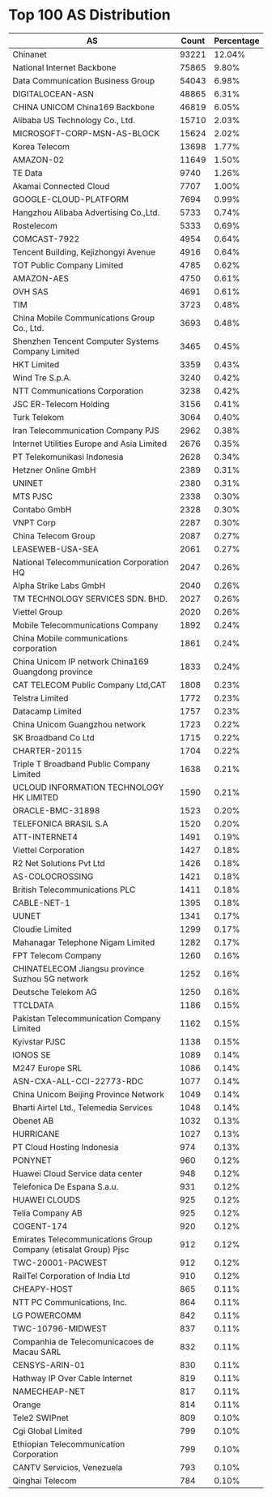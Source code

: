# Top 100 AS Distribution
| AS | Count | Percentage |
|----|----|----|
| Chinanet | 93221 | 12.04% |
| National Internet Backbone | 75865 | 9.80% |
| Data Communication Business Group | 54043 | 6.98% |
| DIGITALOCEAN-ASN | 48865 | 6.31% |
| CHINA UNICOM China169 Backbone | 46819 | 6.05% |
| Alibaba US Technology Co., Ltd. | 15710 | 2.03% |
| MICROSOFT-CORP-MSN-AS-BLOCK | 15624 | 2.02% |
| Korea Telecom | 13698 | 1.77% |
| AMAZON-02 | 11649 | 1.50% |
| TE Data | 9740 | 1.26% |
| Akamai Connected Cloud | 7707 | 1.00% |
| GOOGLE-CLOUD-PLATFORM | 7694 | 0.99% |
| Hangzhou Alibaba Advertising Co.,Ltd. | 5733 | 0.74% |
| Rostelecom | 5333 | 0.69% |
| COMCAST-7922 | 4954 | 0.64% |
| Tencent Building, Kejizhongyi Avenue | 4916 | 0.64% |
| TOT Public Company Limited | 4785 | 0.62% |
| AMAZON-AES | 4750 | 0.61% |
| OVH SAS | 4691 | 0.61% |
| TIM | 3723 | 0.48% |
| China Mobile Communications Group Co., Ltd. | 3693 | 0.48% |
| Shenzhen Tencent Computer Systems Company Limited | 3465 | 0.45% |
| HKT Limited | 3359 | 0.43% |
| Wind Tre S.p.A. | 3240 | 0.42% |
| NTT Communications Corporation | 3238 | 0.42% |
| JSC ER-Telecom Holding | 3156 | 0.41% |
| Turk Telekom | 3064 | 0.40% |
| Iran Telecommunication Company PJS | 2962 | 0.38% |
| Internet Utilities Europe and Asia Limited | 2676 | 0.35% |
| PT Telekomunikasi Indonesia | 2628 | 0.34% |
| Hetzner Online GmbH | 2389 | 0.31% |
| UNINET | 2380 | 0.31% |
| MTS PJSC | 2338 | 0.30% |
| Contabo GmbH | 2328 | 0.30% |
| VNPT Corp | 2287 | 0.30% |
| China Telecom Group | 2087 | 0.27% |
| LEASEWEB-USA-SEA | 2061 | 0.27% |
| National Telecommunication Corporation HQ | 2047 | 0.26% |
| Alpha Strike Labs GmbH | 2040 | 0.26% |
| TM TECHNOLOGY SERVICES SDN. BHD. | 2027 | 0.26% |
| Viettel Group | 2020 | 0.26% |
| Mobile Telecommunications Company | 1892 | 0.24% |
| China Mobile communications corporation | 1861 | 0.24% |
| China Unicom IP network China169 Guangdong province | 1833 | 0.24% |
| CAT TELECOM Public Company Ltd,CAT | 1808 | 0.23% |
| Telstra Limited | 1772 | 0.23% |
| Datacamp Limited | 1757 | 0.23% |
| China Unicom Guangzhou network | 1723 | 0.22% |
| SK Broadband Co Ltd | 1715 | 0.22% |
| CHARTER-20115 | 1704 | 0.22% |
| Triple T Broadband Public Company Limited | 1638 | 0.21% |
| UCLOUD INFORMATION TECHNOLOGY HK LIMITED | 1590 | 0.21% |
| ORACLE-BMC-31898 | 1523 | 0.20% |
| TELEFONICA BRASIL S.A | 1520 | 0.20% |
| ATT-INTERNET4 | 1491 | 0.19% |
| Viettel Corporation | 1427 | 0.18% |
| R2 Net Solutions Pvt Ltd | 1426 | 0.18% |
| AS-COLOCROSSING | 1421 | 0.18% |
| British Telecommunications PLC | 1411 | 0.18% |
| CABLE-NET-1 | 1395 | 0.18% |
| UUNET | 1341 | 0.17% |
| Cloudie Limited | 1299 | 0.17% |
| Mahanagar Telephone Nigam Limited | 1282 | 0.17% |
| FPT Telecom Company | 1260 | 0.16% |
| CHINATELECOM Jiangsu province Suzhou 5G network | 1252 | 0.16% |
| Deutsche Telekom AG | 1250 | 0.16% |
| TTCLDATA | 1186 | 0.15% |
| Pakistan Telecommunication Company Limited | 1162 | 0.15% |
| Kyivstar PJSC | 1138 | 0.15% |
| IONOS SE | 1089 | 0.14% |
| M247 Europe SRL | 1086 | 0.14% |
| ASN-CXA-ALL-CCI-22773-RDC | 1077 | 0.14% |
| China Unicom Beijing Province Network | 1049 | 0.14% |
| Bharti Airtel Ltd., Telemedia Services | 1048 | 0.14% |
| Obenet AB | 1032 | 0.13% |
| HURRICANE | 1027 | 0.13% |
| PT Cloud Hosting Indonesia | 974 | 0.13% |
| PONYNET | 960 | 0.12% |
| Huawei Cloud Service data center | 948 | 0.12% |
| Telefonica De Espana S.a.u. | 931 | 0.12% |
| HUAWEI CLOUDS | 925 | 0.12% |
| Telia Company AB | 925 | 0.12% |
| COGENT-174 | 920 | 0.12% |
| Emirates Telecommunications Group Company (etisalat Group) Pjsc | 912 | 0.12% |
| TWC-20001-PACWEST | 912 | 0.12% |
| RailTel Corporation of India Ltd | 910 | 0.12% |
| CHEAPY-HOST | 865 | 0.11% |
| NTT PC Communications, Inc. | 864 | 0.11% |
| LG POWERCOMM | 842 | 0.11% |
| TWC-10796-MIDWEST | 837 | 0.11% |
| Companhia de Telecomunicacoes de Macau SARL | 832 | 0.11% |
| CENSYS-ARIN-01 | 830 | 0.11% |
| Hathway IP Over Cable Internet | 819 | 0.11% |
| NAMECHEAP-NET | 817 | 0.11% |
| Orange | 814 | 0.11% |
| Tele2 SWIPnet | 809 | 0.10% |
| Cgi Global Limited | 799 | 0.10% |
| Ethiopian Telecommunication Corporation | 799 | 0.10% |
| CANTV Servicios, Venezuela | 793 | 0.10% |
| Qinghai Telecom | 784 | 0.10% |
